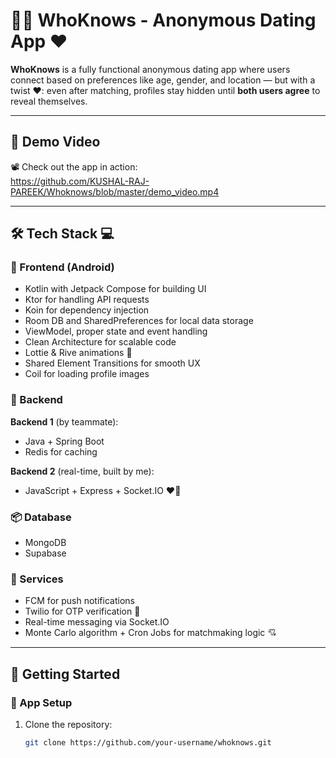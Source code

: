 # 🕵️‍♂️ WhoKnows - Anonymous Dating App ❤️

**WhoKnows** is a fully functional anonymous dating app where users connect based on preferences like age, gender, and location — but with a twist ❤️: even after matching, profiles stay hidden until **both users agree** to reveal themselves.

---

## 🎥 Demo Video

📽️ Check out the app in action:  
https://github.com/KUSHAL-RAJ-PAREEK/Whoknows/blob/master/demo_video.mp4

---

## 🛠️ Tech Stack 💻

### 💜 Frontend (Android)
- Kotlin with Jetpack Compose for building UI
- Ktor for handling API requests
- Koin for dependency injection
- Room DB and SharedPreferences for local data storage
- ViewModel, proper state and event handling
- Clean Architecture for scalable code
- Lottie & Rive animations 💫
- Shared Element Transitions for smooth UX
- Coil for loading profile images

### 🧠 Backend

**Backend 1** (by teammate):
- Java + Spring Boot
- Redis for caching

**Backend 2** (real-time, built by me):
- JavaScript + Express + Socket.IO ❤️‍🔥

### 📦 Database
- MongoDB
- Supabase

### 🔔 Services
- FCM for push notifications
- Twilio for OTP verification 🔐
- Real-time messaging via Socket.IO
- Monte Carlo algorithm + Cron Jobs for matchmaking logic 💘

---

## 🚀 Getting Started

### 📱 App Setup
1. Clone the repository:
   ```bash
   git clone https://github.com/your-username/whoknows.git
